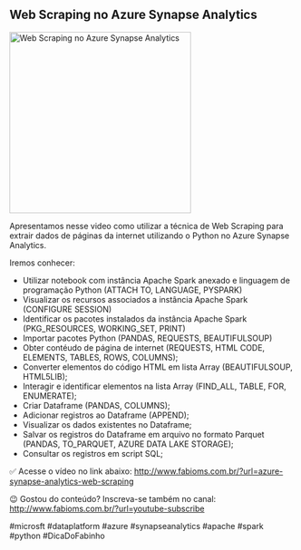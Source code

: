 ## Web Scraping no Azure Synapse Analytics

<img src="https://fabioms.com.br//uploads/youtube/RqCHdIS46H4.png" alt="Web Scraping no Azure Synapse Analytics" title="Azure Synapse Analytics" width="320"/>

Apresentamos nesse video como utilizar a técnica de Web Scraping para extrair dados de páginas da internet utilizando o Python no Azure Synapse Analytics.

Iremos conhecer:
- Utilizar notebook com instância Apache Spark anexado e linguagem de programação Python (ATTACH TO, LANGUAGE, PYSPARK)
- Visualizar os recursos associados a instância Apache Spark (CONFIGURE SESSION)
- Identificar os pacotes instalados da instância Apache Spark (PKG_RESOURCES, WORKING_SET, PRINT)
- Importar pacotes Python (PANDAS, REQUESTS, BEAUTIFULSOUP)
- Obter contéudo de página de internet (REQUESTS, HTML CODE, ELEMENTS, TABLES, ROWS, COLUMNS);
- Converter elementos do código HTML em lista Array (BEAUTIFULSOUP, HTML5LIB);
- Interagir e identificar elementos na lista Array (FIND_ALL, TABLE, FOR, ENUMERATE);
- Criar Dataframe (PANDAS, COLUMNS);
- Adicionar registros ao Dataframe (APPEND);
- Visualizar os dados existentes no Dataframe;
- Salvar os registros do Dataframe em arquivo no formato Parquet (PANDAS, TO_PARQUET, AZURE DATA LAKE STORAGE);
- Consultar os registros em script SQL;

✅ Acesse o vídeo no link abaixo:
http://www.fabioms.com.br/?url=azure-synapse-analytics-web-scraping

😉 Gostou do conteúdo? Inscreva-se também no canal:
http://www.fabioms.com.br/?url=youtube-subscribe

#microsft #dataplatform #azure #synapseanalytics #apache #spark  #python #DicaDoFabinho